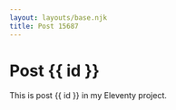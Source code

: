 ```yaml
---
layout: layouts/base.njk
title: Post 15687
---
```


# Post {{ id }}

This is post {{ id }} in my Eleventy project.
